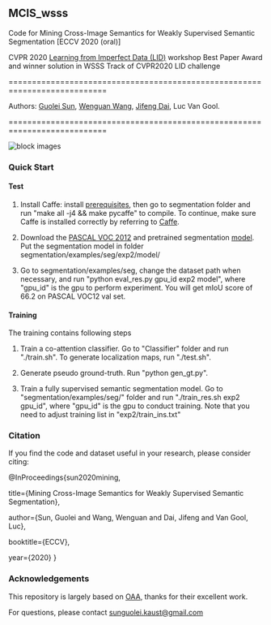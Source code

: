 ## MCIS_wsss

Code for Mining Cross-Image Semantics for Weakly Supervised Semantic Segmentation [ECCV 2020 (oral)]

CVPR 2020 [Learning from Imperfect Data (LID)](https://lidchallenge.github.io) workshop Best Paper Award and winner solution in WSSS Track of CVPR2020 LID challenge

===========================================================================

Authors: [Guolei Sun](https://github.com/GuoleiSun), [Wenguan Wang](https://sites.google.com/view/wenguanwang), [Jifeng Dai](https://jifengdai.org/), Luc Van Gool.

===========================================================================

![block images](https://github.com/GuoleiSun/MCIS_wsss/blob/master/framework.png)

### Quick Start

#### Test

1. Install Caffe: install [prerequisites](https://caffe.berkeleyvision.org/install_apt.html), then go to segmentation folder and run "make all -j4 && make pycaffe" to compile. To continue, make sure Caffe is installed correctly by referring to [Caffe](https://caffe.berkeleyvision.org/installation.html#compilation).

2. Download the [PASCAL VOC 2012](https://drive.google.com/open?id=1uh5bWXvLOpE-WZUUtO77uwCB4Qnh6d7X) and pretrained segmentation [model](https://drive.google.com/file/d/1BgT8nTIs4ts_W_7JX0WTg5jb5EetnAVz/view?usp=sharing). Put the segmentation model in folder segmentation/examples/seg/exp2/model/

3. Go to segmentation/examples/seg, change the dataset path when necessary, and run "python eval_res.py gpu_id exp2 model", where "gpu_id" is the gpu to perform experiment. You will get mIoU score of 66.2 on PASCAL VOC12 val set.

#### Training

The training contains following steps

1. Train a co-attention classifier. Go to "Classifier" folder and run "./train.sh". To generate localization maps, run "./test.sh".

2. Generate pseudo ground-truth. Run "python gen_gt.py".

3. Train a fully supervised semantic segmentation model. Go to "segmentation/examples/seg/" folder and run "./train_res.sh exp2 gpu_id", where "gpu_id" is the gpu to conduct training. Note that you need to adjust training list in "exp2/train_ins.txt"

### Citation
If you find the code and dataset useful in your research, please consider citing:

@InProceedings{sun2020mining,

  title={Mining Cross-Image Semantics for Weakly Supervised Semantic Segmentation},
  
  author={Sun, Guolei and Wang, Wenguan and Dai, Jifeng and Van Gool, Luc},
  
  booktitle={ECCV},
  
  year={2020}
}

### Acknowledgements 

This repository is largely based on [OAA](https://github.com/PengtaoJiang/OAA), thanks for their excellent work.

For questions, please contact sunguolei.kaust@gmail.com
